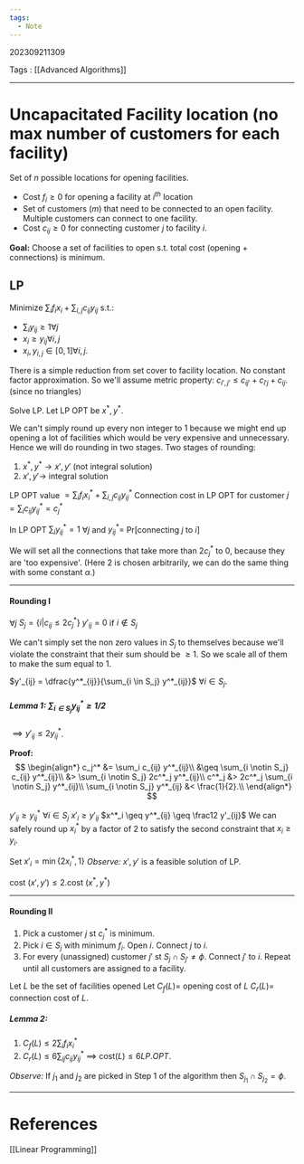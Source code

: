```yaml
---
tags:
  - Note
---
```

202309211309

Tags : [[Advanced Algorithms]]

---
# Uncapacitated Facility location (no max number of customers for each facility)

Set of $n$ possible locations for opening facilities.
- Cost $f_i \geq 0$ for opening a facility at $i^{th}$ location
- Set of customers ($m$) that need to be connected to an open facility. Multiple customers can connect to one facility.
- Cost $c_{ij} \geq 0$ for connecting customer $j$ to facility $i$.

**Goal:** Choose a set of facilities to open s.t. total cost (opening + connections) is minimum.

## LP
Minimize $\sum_i f_ix_i + \sum_{i,j} c_{ij}y_{ij}$ s.t.:
- $\sum_i y_{ij} \geq 1 \forall j$
- $x_i \geq y_{ij} \forall i,j$
- $x_i, y_{i,j} \in [0,1] \forall i,j$.

There is a simple reduction from set cover to facility location.
No constant factor approximation.
So we'll assume metric property: $c_{i',j'} \leq c_{ij'} +c_{i'j} +c_{ij}$. (since no triangles)

Solve LP. Let LP OPT be $x^*, y^*$.

We can't simply round up every non integer to $1$ because we might end up opening a lot of facilities which would be very expensive and unnecessary. Hence we will do rounding in two stages.
Two stages of rounding:
1. $x^*,y^* \to x',y'$ (not integral solution)
2. $x',y' \to$ integral solution

LP OPT value $= \sum_i f_ix^*_i + \sum_{i,j}c_{ij}y_{ij}^*$
Connection cost in LP OPT for customer $j = \sum_i c_{ij} y_{ij}^* = c^*_j$

In LP OPT $\sum_i y_{ij}^* = 1$ $\forall j$ and $y^*_{ij} =$ Pr\[connecting $j$ to $i$\] 

We will set all the connections that take more than $2c^*_j$ to $0$, because they are 'too expensive'. (Here $2$ is chosen arbitrarily, we can do the same thing with some constant $\alpha$.)

---
#### Rounding I
$\forall j$ $S_j = \{ i | c_{ij} \leq 2c^*_j\}$
$y'_{ij} = 0$ if $i \notin S_j$

We can't simply set the non zero values in $S_j$ to themselves because we'll violate the constraint that their sum should be $\geq 1$.
So we scale all of them to make the sum equal to $1$.

$y'_{ij} = \dfrac{y^*_{ij}}{\sum_{i \in S_j} y^*_{ij}}$  $\forall i \in S_j$.

##### Lemma 1: $\sum_{i \in S_j} y^*_{ij} \geq 1/2$
$\implies y'_{ij} \leq 2y^*_{ij}$.

**Proof:** $$
\begin{align*}
c_j^* &= \sum_i c_{ij} y^*_{ij}\\
&\geq \sum_{i \notin S_j} c_{ij} y^*_{ij}\\
&> \sum_{i \notin S_j} 2c^*_j y^*_{ij}\\
c^*_j &> 2c^*_j \sum_{i \notin S_j} y^*_{ij}\\
\sum_{i \notin S_j} y^*_{ij} &< \frac{1}{2}.\\
\end{align*}
	$$

$y'_{ij} \geq y^*_{ij}$ $\forall i \in S_j$
$x'_i \geq y'_{ij}$
$x^*_i \geq y^*_{ij} \geq \frac12 y'_{ij}$
We can safely round up $x^*_i$ by a factor of $2$ to satisfy the second constraint that $x_i \geq y_i$.

Set $x'_i = \min\{2x^*_i, 1\}$
*Observe:* $x', y'$ is a feasible solution of LP.

cost $(x', y') \leq 2$.cost $(x^*, y^*)$

---
#### Rounding II

1. Pick a customer $j$ st $c_j^*$ is minimum.
2. Pick $i \in S_j$ with minimum $f_i$. Open $i$. Connect $j$ to $i$.
3. For every (unassigned) customer $j'$ st $S_j \cap S_{j'} \neq \phi$. Connect $j'$ to $i$.
Repeat until all customers are assigned to a facility.

Let $L$ be the set of facilities opened
Let $C_f(L) =$ opening cost of $L$
	$C_r(L) =$ connection cost of $L$.

##### Lemma 2:
1. $C_f(L) \leq 2\sum_i f_i x^*_i$
2. $C_r(L) \leq 6 \sum_{ij} c_{ij}y^*_{ij}$ 
$\implies$ cost$(L) \leq 6 LP.OPT$.

*Observe:* If $j_1$ and $j_2$ are picked in Step 1 of the algorithm then $S_{j_1} \cap S_{j_2} = \phi$.




---
# References
[[Linear Programming]]